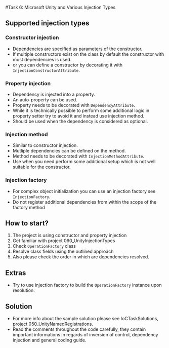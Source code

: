#Task 6: Microsoft Unity and Various Injection Types

## Supported injection types

### Constructor injection

  * Dependencies are specified as parameters of the constructor.
  * If multiple constructors exist on the class by default the constructor with most dependencies is used.
  * or you can define a constructor by decorating it with ```InjectionConstructorAttribute```.

### Property injection

  * Dependency is injected into a property.
  * An auto-property can be used.
  * Property needs to be decorated with ```DependencyAttribute```.
  * While it is technically possible to perform some additional logic in property setter try to avoid it and instead use injection method.
  * Should be used when the dependency is considered as optional.

### Injection method
  * Similar to constructor injection.
  * Mutliple dependencies can be defined on the method.
  * Method needs to be decorated with ```InjectionMethodAttribute```.
  * Use when you need perform some additional setup which is not well suitable for the constructor.

### Injection factory
  * For complex object initialization you can use an injection factory see ```InjectionFactory```.
  * Do not register additional dependencies from within the scope of the factory method


## How to start?

1. The project is using constructor and property injection
2. Get familiar with project 060_UnityInjectionTypes
3. Check ```OperationFactory``` class
4. Resolve class fields using the outlined approach
5. Also please check the order in which are dependencies resolved.

## Extras

* Try to use injection factory to build the ```OperationFactory``` instance upon resolution.

## Solution

* For more info about the sample solution please see IoCTaskSolutions, project 050_UnityNamedRegistrations.
* Read the comments throughout the code carefully, they contain important informations in regards of inversion of control, dependency injection and general coding guide.
